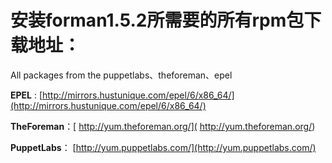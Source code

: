 安装forman1.5.2所需要的所有rpm包下载地址：
============

All packages from the puppetlabs、theforeman、epel

**EPEL** : [http://mirrors.hustunique.com/epel/6/x86_64/](http://mirrors.hustunique.com/epel/6/x86_64/)

**TheForeman**：[ http://yum.theforeman.org/]( http://yum.theforeman.org/)

**PuppetLabs**： [http://yum.puppetlabs.com/](http://yum.puppetlabs.com/)